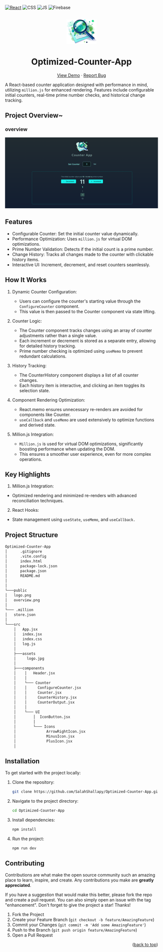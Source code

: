 <div id="top"></div>

[![React](https://img.shields.io/badge/react-%2320232a.svg?style=for-the-badge&logo=react&logoColor=%2361DAFB)](https://react.dev/)
![CSS](https://img.shields.io/badge/CSS3-1572B6?style=for-the-badge&logo=css3&logoColor=white)
![JS](https://img.shields.io/badge/JavaScript-F7DF1E?style=for-the-badge&logo=javascript&logoColor=black)
![Firebase](https://img.shields.io/badge/firebase-%23039BE5.svg?style=for-the-badge&logo=firebase)

<!-- PROJECT LOGO -->
<br />
<div align="center">
  <a href="https://optimized-counter-app.web.app/">
    <img src="./public/logo.png" alt="Logo" height="80"  >
  </a>
  <h1 align="center">Optimized-Counter-App</h1>

  <p align="center">
    <a href="https://optimized-counter-app.web.app/">View Demo</a>
    ·
    <a href="https://github.com/SalahShallapy/Optimized-Counter-App/issues">Report Bug</a>
  </p>
</div>

A React-based counter application designed with performance in mind, utilizing `million.js` for enhanced rendering. Features include configurable initial counters, real-time prime number checks, and historical change tracking.

## Project Overview~

### overview

![Project OverView](./public/overview.png)

## Features

- Configurable Counter: Set the initial counter value dynamically.
- Performance Optimization: Uses `million.js` for virtual DOM optimizations.
- Prime Number Validation: Detects if the initial count is a prime number.
- Change History: Tracks all changes made to the counter with clickable history items.
- Interactive UI: Increment, decrement, and reset counters seamlessly.

## How It Works

1. Dynamic Counter Configuration:

   - Users can configure the counter's starting value through the `ConfigureCounter` component.
   - This value is then passed to the Counter component via state lifting.

2. Counter Logic:

   - The Counter component tracks changes using an array of counter adjustments rather than a single value.
   - Each increment or decrement is stored as a separate entry, allowing for detailed history tracking.
   - Prime number checking is optimized using `useMemo` to prevent redundant calculations.

3. History Tracking:

   - The CounterHistory component displays a list of all counter changes.
   - Each history item is interactive, and clicking an item toggles its selection state.

4. Component Rendering Optimization:

   - React.memo ensures unnecessary re-renders are avoided for components like Counter.
   - `useCallback` and `useMemo` are used extensively to optimize functions and derived state.

5. Million.js Integration:
   - `Million.js` is used for virtual DOM optimizations, significantly boosting performance when updating the DOM.
   - This ensures a smoother user experience, even for more complex operations.

## Key Highlights

1. Million.js Integration:

- Optimized rendering and minimized re-renders with advanced reconciliation techniques.

2. React Hooks:

- State management using `useState`, `useMemo`, and `useCallback.`

## Project Structure

```
Optimized-Counter-App
│      .gitignore
│      .vite.config
│      index.html
│      package-lock.json
│      package.json
│      README.md
│
│
└───public
│   logo.png
│   overview.png
│
└─── .million
│   store.json
│
└───src
    │   App.jsx
    │   index.jsx
    │   index.css
    │   log.js
    │
    ├───assets
    │     logo.jpg
    │
    ├───components
    │    │   Header.jsx
    │    │
    │    └─── Counter
    │    │     ConfigureCounter.jsx
    │    │     Counter.jsx
    │    │     CounterHistory.jsx
    │    │     CounterOutput.jsx
    │    │
    │    └─── UI
    │        │  IconButton.jsx
    │        │
    │        └─── Icons
    │              ArrowRightIcon.jsx
    │              MinusIcon.jsx
    │              PlusIcon.jsx
    │
```

## Installation

To get started with the project locally:

1. Clone the repository:
   ```bash
   git clone https://github.com/SalahShallapy/Optimized-Counter-App.git
   ```
2. Navigate to the project directory:
   ```bash
   cd Optimized-Counter-App
   ```
3. Install dependencies:
   ```bash
   npm install
   ```
4. Run the project:

   ```bash
   npm run dev
   ```

## Contributing

Contributions are what make the open source community such an amazing place to learn, inspire, and create. Any contributions you make are **greatly appreciated**.

If you have a suggestion that would make this better, please fork the repo and create a pull request. You can also simply open an issue with the tag "enhancement".
Don't forget to give the project a star! Thanks!

1.  Fork the Project
2.  Create your Feature Branch (`git checkout -b feature/AmazingFeature`)
3.  Commit your Changes (`git commit -m 'Add some AmazingFeature'`)
4.  Push to the Branch (`git push origin feature/AmazingFeature`)
5.  Open a Pull Request

   <p align="right">(<a href="#top">back to top</a>)</p>

